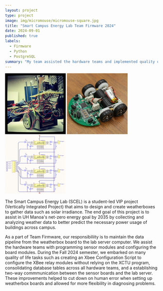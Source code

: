 ```yaml
---
layout: project
type: project
image: img/micromouse/micromouse-square.jpg
title: "Smart Campus Energy Lab Team Firmware 2024"
date: 2024-09-01
published: true
labels:
  - Firmware
  - Python
  - PostgreSQL
summary: "My team assisted the hardware teams and implemented quality of life changes to the project data pipeline."
---
```


<div class="text-center p-4">
  <img width="200px" src="../img/micromouse/micromouse-robot.png" class="img-thumbnail" >
  <img width="200px" src="../img/micromouse/micromouse-robot-2.jpg" class="img-thumbnail" >
  <img width="200px" src="../img/micromouse/micromouse-circuit.png" class="img-thumbnail" >
</div>

The Smart Campus Energy Lab (SCEL) is a student-led VIP project (Vertically Integrated Project) that aims to design and create weatherboxes to gather data such as solar irradiance. The end goal of this project is to assist in UH Manoa's net-zero energy goal by 2035 by collecting and analyzing weather data to better predict the necessary power usage of buildings across campus.

As a part of Team Firmware, our responsibiliity is to maintain the data pipeline from the weatherbox board to the lab server computer. We assist the hardware teams with programming sensor modules and configuring the board modules. During the Fall 2024 semester, we embarked on many quality of life tasks such as creating an Xbee Configuration Script to configure the XBee relay modules without relying on the XCTU program, consolidating database tables across all hardware teams, and a establishing two-way commmunication between the sensor boards and the lab server. These improvements helped to cut down on human error when setting up weatherbox boards and allowed for more flexibility in diagnosing problems.
